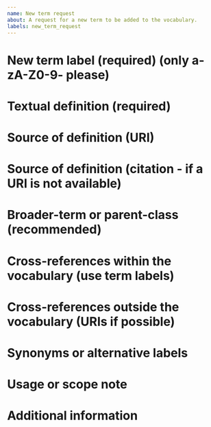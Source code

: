 ```yaml
---
name: New term request
about: A request for a new term to be added to the vocabulary.
labels: new_term_request
---
```

# New term label (required) (only a-zA-Z0-9\- please)

# Textual definition (required)

# Source of definition (URI)

# Source of definition (citation - if a URI is not available)

# Broader-term or parent-class (recommended)

# Cross-references within the vocabulary (use term labels)

# Cross-references outside the vocabulary (URIs if possible)

# Synonyms or alternative labels

# Usage or scope note

# Additional information

